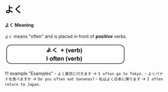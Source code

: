 # よく

#### よく Meaning

`よく` means "often" and is placed in front of __positive__ verbs.

![よく + Verb](../../assets/images/よく.png)

!!! example "Examples"
    - `よく東京に行きます` → `I often go to Tokyo.`
    - `よくバナナを食べますか` → `Do you often eat bananas?`
    - `私はよく日本に帰ります` → `I often return to Japan.`